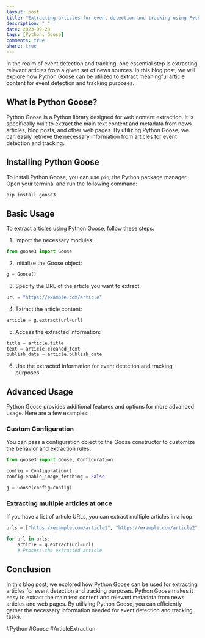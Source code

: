```yaml
---
layout: post
title: "Extracting articles for event detection and tracking using Python Goose"
description: " "
date: 2023-09-23
tags: [Python, Goose]
comments: true
share: true
---
```


In the realm of event detection and tracking, one essential step is extracting relevant articles from a given set of news sources. In this blog post, we will explore how Python Goose can be utilized to extract meaningful article content for event detection and tracking purposes.

## What is Python Goose?

Python Goose is a Python library designed for web content extraction. It is specifically built to extract the main text content and metadata from news articles, blog posts, and other web pages. By utilizing Python Goose, we can easily retrieve the necessary information from articles for event detection and tracking.

## Installing Python Goose

To install Python Goose, you can use `pip`, the Python package manager. Open your terminal and run the following command:

```python
pip install goose3
```

## Basic Usage

To extract articles using Python Goose, follow these steps:

1. Import the necessary modules:

```python
from goose3 import Goose
```

2. Initialize the Goose object:

```python
g = Goose()
```

3. Specify the URL of the article you want to extract:

```python
url = "https://example.com/article"
```

4. Extract the article content:

```python
article = g.extract(url=url)
```

5. Access the extracted information:

```python
title = article.title
text = article.cleaned_text
publish_date = article.publish_date
```

6. Use the extracted information for event detection and tracking purposes.

## Advanced Usage

Python Goose provides additional features and options for more advanced usage. Here are a few examples:

### Custom Configuration

You can pass a configuration object to the Goose constructor to customize the behavior and extraction rules:

```python
from goose3 import Goose, Configuration

config = Configuration()
config.enable_image_fetching = False

g = Goose(config=config)
```

### Extracting multiple articles at once

If you have a list of article URLs, you can extract multiple articles in a loop:

```python
urls = ["https://example.com/article1", "https://example.com/article2", "https://example.com/article3"]

for url in urls:
    article = g.extract(url=url)
    # Process the extracted article
```

## Conclusion

In this blog post, we explored how Python Goose can be used for extracting articles for event detection and tracking purposes. Python Goose makes it easy to extract the main text content and relevant metadata from news articles and web pages. By utilizing Python Goose, you can efficiently gather the necessary information needed for event detection and tracking tasks.

#Python #Goose #ArticleExtraction